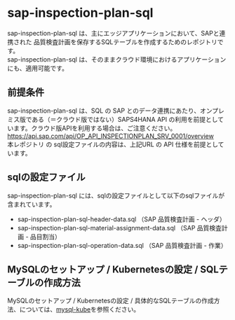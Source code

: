 # sap-inspection-plan-sql  
sap-inspection-plan-sql は、主にエッジアプリケーションにおいて、SAPと連携された 品質検査計画を保存するSQLテーブルを作成するためのレポジトリです。  
sap-inspection-plan-sql は、そのままクラウド環境におけるアプリケーションにも、適用可能です。  

## 前提条件  
sap-inspection-plan-sql は、SQL の SAP とのデータ連携にあたり、オンプレミス版である（＝クラウド版ではない）SAPS4HANA API の利用を前提としています。クラウド版APIを利用する場合は、ご注意ください。  
https://api.sap.com/api/OP_API_INSPECTIONPLAN_SRV_0001/overview  
本レポジトリ の sql設定ファイルの内容は、上記URL の API 仕様を前提としています。  

## sqlの設定ファイル
sap-inspection-plan-sql には、sqlの設定ファイルとして以下のsqlファイルが含まれています。  

* sap-inspection-plan-sql-header-data.sql （SAP 品質検査計画 - ヘッダ）
* sap-inspection-plan-sql-material-assignment-data.sql （SAP 品質検査計画 - 品目割当）
* sap-inspection-plan-sql-operation-data.sql （SAP 品質検査計画 - 作業）

## MySQLのセットアップ / Kubernetesの設定 / SQLテーブルの作成方法
MySQLのセットアップ / Kubernetesの設定 / 具体的なSQLテーブルの作成方法、については、[mysql-kube](https://github.com/latonaio/mysql-kube)を参照ください。